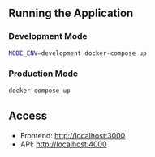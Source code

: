 ## Running the Application

### Development Mode

```bash
NODE_ENV=development docker-compose up
```

### Production Mode

```bash
docker-compose up
```

## Access

- Frontend: [http://localhost:3000](http://localhost:3000)
- API: [http://localhost:4000](http://localhost:4000)
